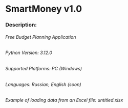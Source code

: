 # SmartMoney v1.0
### **Description**:
###### Free Budget Planning Application
###### Python Version: 3.12.0
###### Supported Platforms: PC (Windows)
###### Languages: Russian, English (soon)
###### Example of loading data from an Excel file: untitled.xlsx
